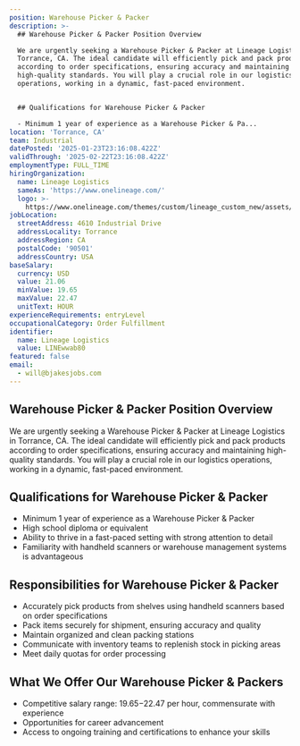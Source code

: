 ```yaml
---
position: Warehouse Picker & Packer
description: >-
  ## Warehouse Picker & Packer Position Overview

  We are urgently seeking a Warehouse Picker & Packer at Lineage Logistics in
  Torrance, CA. The ideal candidate will efficiently pick and pack products
  according to order specifications, ensuring accuracy and maintaining
  high-quality standards. You will play a crucial role in our logistics
  operations, working in a dynamic, fast-paced environment.


  ## Qualifications for Warehouse Picker & Packer

  - Minimum 1 year of experience as a Warehouse Picker & Pa...
location: 'Torrance, CA'
team: Industrial
datePosted: '2025-01-23T23:16:08.422Z'
validThrough: '2025-02-22T23:16:08.422Z'
employmentType: FULL_TIME
hiringOrganization:
  name: Lineage Logistics
  sameAs: 'https://www.onelineage.com/'
  logo: >-
    https://www.onelineage.com/themes/custom/lineage_custom_new/assets/lineage_logo.svg
jobLocation:
  streetAddress: 4610 Industrial Drive
  addressLocality: Torrance
  addressRegion: CA
  postalCode: '90501'
  addressCountry: USA
baseSalary:
  currency: USD
  value: 21.06
  minValue: 19.65
  maxValue: 22.47
  unitText: HOUR
experienceRequirements: entryLevel
occupationalCategory: Order Fulfillment
identifier:
  name: Lineage Logistics
  value: LINEwwab80
featured: false
email:
  - will@bjakesjobs.com
---
```




## Warehouse Picker & Packer Position Overview
We are urgently seeking a Warehouse Picker & Packer at Lineage Logistics in Torrance, CA. The ideal candidate will efficiently pick and pack products according to order specifications, ensuring accuracy and maintaining high-quality standards. You will play a crucial role in our logistics operations, working in a dynamic, fast-paced environment.

## Qualifications for Warehouse Picker & Packer
- Minimum 1 year of experience as a Warehouse Picker & Packer
- High school diploma or equivalent
- Ability to thrive in a fast-paced setting with strong attention to detail
- Familiarity with handheld scanners or warehouse management systems is advantageous

## Responsibilities for Warehouse Picker & Packer
- Accurately pick products from shelves using handheld scanners based on order specifications
- Pack items securely for shipment, ensuring accuracy and quality
- Maintain organized and clean packing stations
- Communicate with inventory teams to replenish stock in picking areas
- Meet daily quotas for order processing

## What We Offer Our Warehouse Picker & Packers
- Competitive salary range: $19.65-$22.47 per hour, commensurate with experience
- Opportunities for career advancement
- Access to ongoing training and certifications to enhance your skills